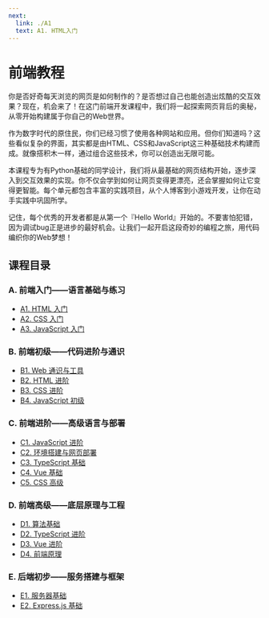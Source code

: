 ```yaml
---
next:
  link: ./A1
  text: A1. HTML入门
---
```


# 前端教程

你是否好奇每天浏览的网页是如何制作的？是否想过自己也能创造出炫酷的交互效果？现在，机会来了！在这门前端开发课程中，我们将一起探索网页背后的奥秘，从零开始构建属于你自己的Web世界。

作为数字时代的原住民，你们已经习惯了使用各种网站和应用。但你们知道吗？这些看似复杂的界面，其实都是由HTML、CSS和JavaScript这三种基础技术构建而成。就像搭积木一样，通过组合这些技术，你可以创造出无限可能。

本课程专为有Python基础的同学设计，我们将从最基础的网页结构开始，逐步深入到交互效果的实现。你不仅会学到如何让网页变得更漂亮，还会掌握如何让它变得更智能。每个单元都包含丰富的实践项目，从个人博客到小游戏开发，让你在动手实践中巩固所学。

记住，每个优秀的开发者都是从第一个『Hello World』开始的。不要害怕犯错，因为调试bug正是进步的最好机会。让我们一起开启这段奇妙的编程之旅，用代码编织你的Web梦想！

## 课程目录

### A. 前端入门——语言基础与练习

- [A1. HTML 入门](./A1/index.md)
- [A2. CSS 入门](./A2/index.md)
- [A3. JavaScript 入门](./A3/index.md)

### B. 前端初级——代码进阶与通识

- [B1. Web 通识与工具](./B1/index.md)
- [B2. HTML 进阶](./B2/index.md)
- [B3. CSS 进阶](./B3/index.md)
- [B4. JavaScript 初级](./B4/index.md)

### C. 前端进阶——高级语言与部署

- [C1. JavaScript 进阶](./C1/index.md)
- [C2. 环境搭建与网页部署](./C2/index.md)
- [C3. TypeScript 基础](./C3/index.md)
- [C4. Vue 基础](./C4/index.md)
- [C5. CSS 高级](./C5/index.md)

### D. 前端高级——底层原理与工程

- [D1. 算法基础](./D1/index.md)
- [D2. TypeScript 进阶](./D2/index.md)
- [D3. Vue 进阶](./D3/index.md)
- [D4. 前端原理](./D4/index.md)

### E. 后端初步——服务搭建与框架

- [E1. 服务器基础](./E1/index.md)
- [E2. Express.js 基础](./E2/index.md)
